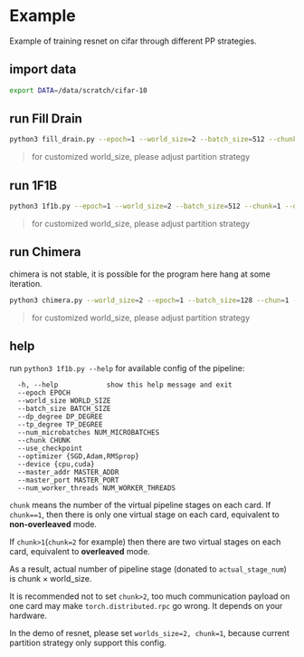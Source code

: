 # Example

Example of training resnet on cifar through different PP strategies.

## import data

```bash
export DATA=/data/scratch/cifar-10
```

## run Fill Drain
```bash
python3 fill_drain.py --epoch=1 --world_size=2 --batch_size=512 --chunk=1 --optimizer="SGD" --device="cuda" --num_microbatches=4
```

> for customized world_size, please adjust partition strategy


## run 1F1B

```bash
python3 1f1b.py --epoch=1 --world_size=2 --batch_size=512 --chunk=1 --optimizer="SGD" --device="cuda" --num_microbatches=4
```

> for customized world_size, please adjust partition strategy

## run Chimera
chimera is not stable, it is possible for the program here hang at some iteration.
```bash
python3 chimera.py --world_size=2 --epoch=1 --batch_size=128 --chun=1 --optimizer="SGD" --device="cuda" --num_microbatches=4
```

> for customized world_size, please adjust partition strategy

## help
run `python3 1f1b.py --help` for available config of the pipeline:

```
  -h, --help            show this help message and exit
  --epoch EPOCH
  --world_size WORLD_SIZE
  --batch_size BATCH_SIZE
  --dp_degree DP_DEGREE
  --tp_degree TP_DEGREE
  --num_microbatches NUM_MICROBATCHES
  --chunk CHUNK
  --use_checkpoint
  --optimizer {SGD,Adam,RMSprop}
  --device {cpu,cuda}
  --master_addr MASTER_ADDR
  --master_port MASTER_PORT
  --num_worker_threads NUM_WORKER_THREADS
```

`chunk` means the number of the virtual pipeline stages on each card. If `chunk==1`, then there is only one virtual stage on each card, equivalent to **non-overleaved** mode.

If `chunk>1`(`chunk=2` for example) then there are two virtual stages on each card, equivalent to **overleaved** mode.

As a result, actual number of pipeline stage (donated to `actual_stage_num`) is $\text{chunk} \times \text{world\_size}$.

It is recommended not to set `chunk>2`, too much communication payload on one card may make `torch.distributed.rpc` go wrong. It depends on your hardware.

In the demo of resnet, please set `worlds_size=2, chunk=1`, because current partition strategy only support this config.